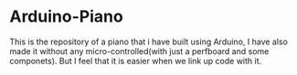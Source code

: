 # Arduino-Piano
This is the repository of a piano that i have built using Arduino, I have also made it without any micro-controlled(with just a perfboard and some componets). But I feel that it is easier when we link up code with it.
